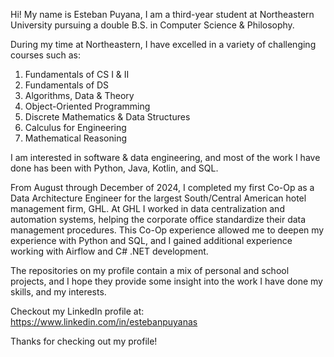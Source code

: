 Hi! My name is Esteban Puyana, I am a third-year student at Northeastern University pursuing a double B.S. in Computer Science & Philosophy. 

During my time at Northeastern, I have excelled in a variety of challenging courses such as:
1. Fundamentals of CS I & II
2. Fundamentals of DS
3. Algorithms, Data & Theory
4. Object-Oriented Programming
5. Discrete Mathematics & Data Structures
6. Calculus for Engineering
7. Mathematical Reasoning

I am interested in software & data engineering, and most of the work I have done has been with Python, Java, Kotlin, and SQL. 

From August through December of 2024, I completed my first Co-Op as a Data Architecture Engineer for the largest South/Central American hotel management firm, GHL.
At GHL I worked in data centralization and automation systems, helping the corporate office standardize their data management procedures. This Co-Op experience allowed me to 
deepen my experience with Python and SQL, and I gained additional experience working with Airflow and C# .NET development. 

The repositories on my profile contain a mix of personal and school projects, and I hope they provide some insight into the work I have done my skills, and my interests. 

Checkout my LinkedIn profile at: https://www.linkedin.com/in/estebanpuyanas

Thanks for checking out my profile!